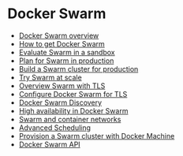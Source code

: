 <!--[metadata]>
+++
title = "Docker Swarm"
description = "Swarm: a Docker-native clustering system"
keywords = ["docker, swarm,  clustering"]
[menu.main]
identifier="workw_swarm"
parent="mn_components"
weight=-75
+++
<![end-metadata]-->


# Docker Swarm

* [Docker Swarm overview](overview.md)
* [How to get Docker Swarm](get-swarm.md)
* [Evaluate Swarm in a sandbox](install-w-machine.md)
* [Plan for Swarm in production](plan-for-production.md)
* [Build a Swarm cluster for production](install-manual.md)
* [Try Swarm at scale](swarm_at_scale/index.md)
* [Overview Swarm with TLS](secure-swarm-tls.md)
* [Configure Docker Swarm for TLS](configure-tls.md)
* [Docker Swarm Discovery](discovery.md)
* [High availability in Docker Swarm](multi-manager-setup.md)
* [Swarm and container networks](networking.md)
* [Advanced Scheduling](scheduler/index.md)
* [Provision a Swarm cluster with Docker Machine](provision-with-machine.md)
* [Docker Swarm API](api/swarm-api.md)
